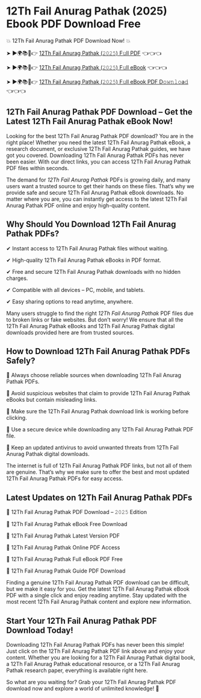 # 12Th Fail Anurag Pathak (2025) Ebook PDF Download Free

💥 12Th Fail Anurag Pathak PDF Download Now! 💥

➤ ►🌍📚📱👉 [12Th Fail Anurag Pathak (𝟸𝟶𝟸𝟻) F𝚞ll PDF](https://getpdf.xyz/12th-fail-anurag-pathak) 👈👈👈


➤ ►🌍📚📱👉 [12Th Fail Anurag Pathak (𝟸𝟶𝟸𝟻) F𝚞ll eBook](https://getpdf.xyz/12th-fail-anurag-pathak) 👈👈👈


➤ ►🌍📚📱👉 [12Th Fail Anurag Pathak (𝟸𝟶𝟸𝟻) F𝚞ll eBook PDF D𝚘𝚠𝚗𝚕𝚘a𝚍](https://getpdf.xyz/12th-fail-anurag-pathak) 👈👈👈


## 12Th Fail Anurag Pathak PDF Download – Get the Latest 12Th Fail Anurag Pathak eBook Now!

Looking for the best 12Th Fail Anurag Pathak PDF download? You are in the right place! Whether you need the latest 12Th Fail Anurag Pathak eBook, a research document, or exclusive 12Th Fail Anurag Pathak guides, we have got you covered. Downloading 12Th Fail Anurag Pathak PDFs has never been easier. With our direct links, you can access 12Th Fail Anurag Pathak PDF files within seconds.

The demand for *12Th Fail Anurag Pathak* PDFs is growing daily, and many users want a trusted source to get their hands on these files. That’s why we provide safe and secure 12Th Fail Anurag Pathak eBook downloads. No matter where you are, you can instantly get access to the latest 12Th Fail Anurag Pathak PDF online and enjoy high-quality content.

## Why Should You Download 12Th Fail Anurag Pathak PDFs?

✔ Instant access to 12Th Fail Anurag Pathak files without waiting.

✔ High-quality 12Th Fail Anurag Pathak eBooks in PDF format.

✔ Free and secure 12Th Fail Anurag Pathak downloads with no hidden charges.

✔ Compatible with all devices – PC, mobile, and tablets.

✔ Easy sharing options to read anytime, anywhere.

Many users struggle to find the right *12Th Fail Anurag Pathak* PDF files due to broken links or fake websites. But don’t worry! We ensure that all the 12Th Fail Anurag Pathak eBooks and 12Th Fail Anurag Pathak digital downloads provided here are from trusted sources.

## How to Download 12Th Fail Anurag Pathak PDFs Safely?

📌 Always choose reliable sources when downloading 12Th Fail Anurag Pathak PDFs.

📌 Avoid suspicious websites that claim to provide 12Th Fail Anurag Pathak eBooks but contain misleading links.

📌 Make sure the 12Th Fail Anurag Pathak download link is working before clicking.

📌 Use a secure device while downloading any 12Th Fail Anurag Pathak PDF file.

📌 Keep an updated antivirus to avoid unwanted threats from 12Th Fail Anurag Pathak digital downloads.

The internet is full of 12Th Fail Anurag Pathak PDF links, but not all of them are genuine. That’s why we make sure to offer the best and most updated 12Th Fail Anurag Pathak PDFs for easy access.

## Latest Updates on 12Th Fail Anurag Pathak PDFs

🔹 12Th Fail Anurag Pathak PDF Download – 𝟸𝟶𝟸𝟻 Edition

🔹 12Th Fail Anurag Pathak eBook Free Download

🔹 12Th Fail Anurag Pathak Latest Version PDF

🔹 12Th Fail Anurag Pathak Online PDF Access

🔹 12Th Fail Anurag Pathak Full eBook PDF Free

🔹 12Th Fail Anurag Pathak Guide PDF Download

Finding a genuine 12Th Fail Anurag Pathak PDF download can be difficult, but we make it easy for you. Get the latest 12Th Fail Anurag Pathak eBook PDF with a single click and enjoy reading anytime. Stay updated with the most recent 12Th Fail Anurag Pathak content and explore new information.

## Start Your 12Th Fail Anurag Pathak PDF Download Today!

Downloading 12Th Fail Anurag Pathak PDFs has never been this simple! Just click on the 12Th Fail Anurag Pathak PDF link above and enjoy your content. Whether you are looking for a 12Th Fail Anurag Pathak digital book, a 12Th Fail Anurag Pathak educational resource, or a 12Th Fail Anurag Pathak research paper, everything is available right here.

So what are you waiting for? Grab your 12Th Fail Anurag Pathak PDF download now and explore a world of unlimited knowledge! 🚀